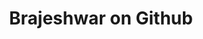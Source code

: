 ---
layout: redirect
sitemap: false
title: Brajeshwar on Github
permalink: /go/github/
redirect_to: https://github.com/brajeshwar
---
